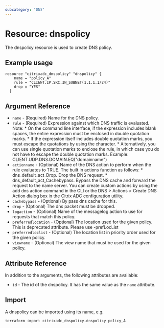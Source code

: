 ```yaml
---
subcategory: "DNS"
---
```


# Resource: dnspolicy

The dnspolicy resource is used to create DNS policy.


## Example usage

```hcl
resource "citrixadc_dnspolicy" "dnspolicy" {
	name = "policy_A"
	rule = "CLIENT.IP.SRC.IN_SUBNET(1.1.1.1/24)"
	drop = "YES"
  }
```


## Argument Reference

* `name` - (Required) Name for the DNS policy.
* `rule` - (Required) Expression against which DNS traffic is evaluated. Note: * On the command line interface, if the expression includes blank spaces, the entire expression must be enclosed in double quotation marks. * If the expression itself includes double quotation marks, you must escape the quotations by using the  character.  * Alternatively, you can use single quotation marks to enclose the rule, in which case you do not have to escape the double quotation marks.  Example: CLIENT.UDP.DNS.DOMAIN.EQ("domainname")
* `actionname` - (Optional) Name of the DNS action to perform when the rule evaluates to TRUE. The built in actions function as follows: * dns_default_act_Drop. Drop the DNS request. * dns_default_act_Cachebypass. Bypass the DNS cache and forward the request to the name server. You can create custom actions by using the add dns action command in the CLI or the DNS > Actions > Create DNS Action dialog box in the Citrix ADC configuration utility.
* `cachebypass` - (Optional) By pass dns cache for this.
* `drop` - (Optional) The dns packet must be dropped.
* `logaction` - (Optional) Name of the messagelog action to use for requests that match this policy.
* `preferredlocation` - (Optional) The location used for the given policy. This is deprecated attribute. Please use -prefLocList
* `preferredloclist` - (Optional) The location list in priority order used for the given policy.
* `viewname` - (Optional) The view name that must be used for the given policy.


## Attribute Reference

In addition to the arguments, the following attributes are available:

* `id` - The id of the dnspolicy. It has the same value as the `name` attribute.


## Import

A dnspolicy can be imported using its name, e.g.

```shell
terraform import citrixadc_dnspolicy.dnspolicy policy_A
```
